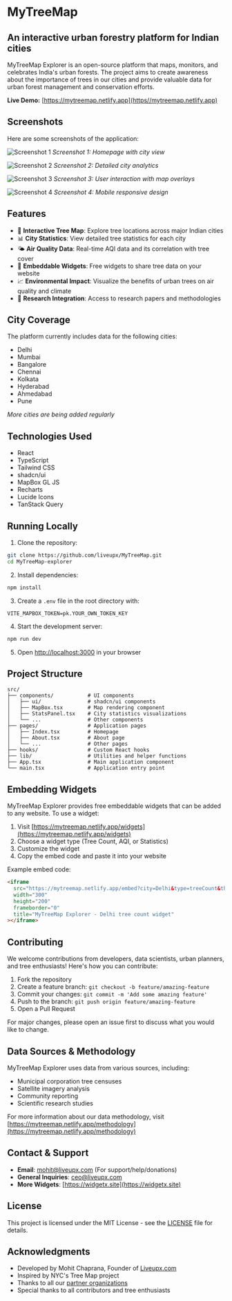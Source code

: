 
# MyTreeMap



## An interactive urban forestry platform for Indian cities

MyTreeMap Explorer is an open-source platform that maps, monitors, and celebrates India's urban forests. The project aims to create awareness about the importance of trees in our cities and provide valuable data for urban forest management and conservation efforts.

**Live Demo:** [https://mytreemap.netlify.app](https//mytreemap.netlify.app)

## Screenshots
Here are some screenshots of the application:

![Screenshot 1](./public/ss1.png)
*Screenshot 1: Homepage with city view*

![Screenshot 2](./public/ss2.png)
*Screenshot 2: Detailed city analytics*

![Screenshot 3](./public/ss3.png)
*Screenshot 3: User interaction with map overlays*

![Screenshot 4](./public/ss4.png)
*Screenshot 4: Mobile responsive design*


## Features

- 🌳 **Interactive Tree Map**: Explore tree locations across major Indian cities
- 📊 **City Statistics**: View detailed tree statistics for each city
- 🌤️ **Air Quality Data**: Real-time AQI data and its correlation with tree cover
- 📱 **Embeddable Widgets**: Free widgets to share tree data on your website
- 📈 **Environmental Impact**: Visualize the benefits of urban trees on air quality and climate
- 📝 **Research Integration**: Access to research papers and methodologies

## City Coverage

The platform currently includes data for the following cities:

- Delhi
- Mumbai
- Bangalore
- Chennai
- Kolkata
- Hyderabad
- Ahmedabad
- Pune

*More cities are being added regularly*

## Technologies Used

- React
- TypeScript
- Tailwind CSS
- shadcn/ui
- MapBox GL JS
- Recharts
- Lucide Icons
- TanStack Query

## Running Locally

1. Clone the repository:

```bash
git clone https://github.com/liveupx/MyTreeMap.git
cd MyTreeMap-explorer
```

2. Install dependencies:

```bash
npm install
```

3. Create a `.env` file in the root directory with:

```
VITE_MAPBOX_TOKEN=pk.YOUR_OWN_TOKEN_KEY
```

4. Start the development server:

```bash
npm run dev
```

5. Open [http://localhost:3000](http://localhost:3000) in your browser

## Project Structure

```
src/
├── components/           # UI components
│   ├── ui/               # shadcn/ui components
│   ├── MapBox.tsx        # Map rendering component
│   ├── StatsPanel.tsx    # City statistics visualizations
│   └── ...               # Other components
├── pages/                # Application pages
│   ├── Index.tsx         # Homepage
│   ├── About.tsx         # About page
│   └── ...               # Other pages
├── hooks/                # Custom React hooks
├── lib/                  # Utilities and helper functions
├── App.tsx               # Main application component
└── main.tsx              # Application entry point
```

## Embedding Widgets

MyTreeMap Explorer provides free embeddable widgets that can be added to any website. To use a widget:

1. Visit [https://mytreemap.netlify.app/widgets](https://mytreemap.netlify.app/widgets)
2. Choose a widget type (Tree Count, AQI, or Statistics)
3. Customize the widget
4. Copy the embed code and paste it into your website

Example embed code:

```html
<iframe 
  src="https://mytreemap.netlify.app/embed?city=Delhi&type=treeCount&theme=light" 
  width="300" 
  height="200" 
  frameborder="0"
  title="MyTreeMap Explorer - Delhi tree count widget"
></iframe>
```

## Contributing

We welcome contributions from developers, data scientists, urban planners, and tree enthusiasts! Here's how you can contribute:

1. Fork the repository
2. Create a feature branch: `git checkout -b feature/amazing-feature`
3. Commit your changes: `git commit -m 'Add some amazing feature'`
4. Push to the branch: `git push origin feature/amazing-feature`
5. Open a Pull Request

For major changes, please open an issue first to discuss what you would like to change.

## Data Sources & Methodology

MyTreeMap Explorer uses data from various sources, including:

- Municipal corporation tree censuses
- Satellite imagery analysis
- Community reporting
- Scientific research studies

For more information about our data methodology, visit [https://mytreemap.netlify.app/methodology](https://mytreemap.netlify.app/methodology)

## Contact & Support

- **Email**: mohit@liveupx.com (For support/help/donations)
- **General Inquiries**: ceo@liveupx.com
- **More Widgets**: [https://widgetx.site](https://widgetx.site)

## License

This project is licensed under the MIT License - see the [LICENSE](LICENSE) file for details.

## Acknowledgments

- Developed by Mohit Chaprana, Founder of [Liveupx.com](https://liveupx.com)
- Inspired by NYC's Tree Map project
- Thanks to all our [partner organizations](https://mytreemap.pages.dev/partners)
- Special thanks to all contributors and tree enthusiasts
